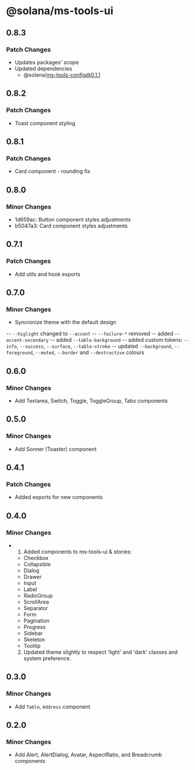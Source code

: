 # @solana/ms-tools-ui

## 0.8.3

### Patch Changes

- Updates packages' scope
- Updated dependencies
  - @solana/ms-tools-config@0.1.1

## 0.8.2

### Patch Changes

- Toast component styling

## 0.8.1

### Patch Changes

- Card component - rounding fix

## 0.8.0

### Minor Changes

- 1d659ac: Button component styles adjustments
- b5047a3: Card component styles adjustments

## 0.7.1

### Patch Changes

- Add utils and hook exports

## 0.7.0

### Minor Changes

- Syncronize theme with the default design

-- `--higlight` changed to `--accent`
-- `--failure-*` removed
-- added `--accent-secondary`
-- added `--table-background`
-- added custom tokens: `--info`, `--success`, `--surface`, `--table-stroke`
-- updated `--background`, `--foreground`, `--muted`, `--border` and `--destructive` colours

## 0.6.0

### Minor Changes

- Add Textarea, Switch, Toggle, ToggleGroup, Tabs components

## 0.5.0

### Minor Changes

- Add Sonner (Toaster) component

## 0.4.1

### Patch Changes

- Added exports for new components

## 0.4.0

### Minor Changes

- 1. Added components to ms-tools-ui & stories:

  - Checkbox
  - Collapsible
  - Dialog
  - Drawer
  - Input
  - Label
  - RadioGroup
  - ScrollArea
  - Separator
  - Form
  - Pagination
  - Progress
  - Sidebar
  - Skeleton
  - Tooltip

  2. Updated theme slightly to respect 'light' and 'dark' classes and system preference.

## 0.3.0

### Minor Changes

- Add `Table`, `Address` component

## 0.2.0

### Minor Changes

- Add Alert, AlertDialog, Avatar, AspectRatio, and Breadcrumb components
